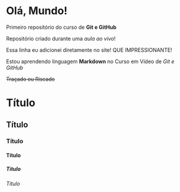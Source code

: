 # Olá, Mundo!
 Primeiro repositório do curso de **Git e GitHub**

Repositório criado durante uma *aula ao vivo*!

Essa linha eu adicionei diretamente no site! QUE IMPRESSIONANTE!

Estou aprendendo linguagem __Markdown__ no Curso em Vídeo de _Git e GitHub_

~~Traçado ou Riscado~~

# Título
## Título
### Título
#### Título
##### Título
###### Título

